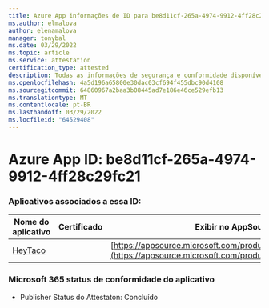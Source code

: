 ```yaml
---
title: Azure App informações de ID para be8d11cf-265a-4974-9912-4ff28c29fc21
ms.author: elmalova
author: elenamalova
manager: tonybal
ms.date: 03/29/2022
ms.topic: article
ms.service: attestation
certification_type: attested
description: Todas as informações de segurança e conformidade disponíveis para be8d11cf-265a-4974-9912-4ff28c29fc21.
ms.openlocfilehash: 4a5d196a65800e30dac03cf694f455dbc90d4108
ms.sourcegitcommit: 64860967a2baa3b08445ad7e186e46ce529efb13
ms.translationtype: MT
ms.contentlocale: pt-BR
ms.lasthandoff: 03/29/2022
ms.locfileid: "64529408"
---
```

# <a name="azure-app-id-be8d11cf-265a-4974-9912-4ff28c29fc21"></a>Azure App ID: be8d11cf-265a-4974-9912-4ff28c29fc21


### <a name="apps-associated-with-this-id"></a>Aplicativos associados a essa ID:
| **Nome do aplicativo** | **Certificado** | **Exibir no AppSource** |
|--------------|---------------|-----------------------|
| [HeyTaco](../forward/WA200001346.md) |  | [https://appsource.microsoft.com/product/office/WA200001346](https://appsource.microsoft.com/product/office/WA200001346) |

### <a name="microsoft-365-app-compliance-status"></a>Microsoft 365 status de conformidade do aplicativo
- Publisher Status do Attestaton: Concluído
